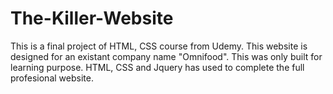 # The-Killer-Website
 This is a final project of HTML, CSS course from Udemy. This website is designed for an existant company name "Omnifood". This was only built for learning purpose. HTML, CSS and Jquery has used to complete the full profesional website.
